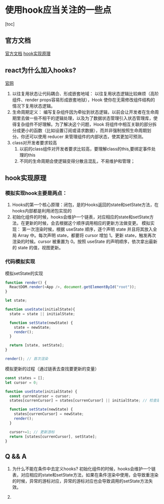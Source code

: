 # 使用hook应当关注的一些点

[toc]

## 官方文档

[官方文档](https://reactjs.org/docs/hooks-reference.html#cleaning-up-an-effect)
[hook实现原理](https://juejin.cn/post/6891577820821061646)

## react为什么加入hooks?

[官网](https://react.docschina.org/docs/hooks-intro.html)

1. 以往复用状态让代码耦合、形成嵌套地域： 以往复用状态逻辑比较麻烦（高阶组件、render props容易形成嵌套地狱），Hook 使你在无需修改组件结构的情况下复用状态逻辑。
2. 生命周期定义：
编写复杂组件因为牵扯到状态逻辑，以前会让开发者在生命周期里去做一些不相干的逻辑处理，以及为了数据状态管理引入状态管理库，使得复杂组件不好理解。为了解决这个问题，Hook 将组件中相互关联的部分拆分成更小的函数（比如设置订阅或请求数据），而并非强制按照生命周期划分。你还可以使用 reducer 来管理组件的内部状态，使其更加可预测。
3. class对开发者要求较高
   1. 以前的class组件对开发者要求比较高，要理解class的this,要绑定事件处理的this
   2. 不同的生命周期会使逻辑变得分散且混乱，不易维护和管理；

## hook实现原理

### 模拟实现hook主要是两点：

1. Hooks的第一个核心原理：闭包，是的Hooks返回的state和setState方法，在hooks内部都是利用闭包实现的
2. 初始化组件的时候，hooks会维护一个链表，对应相应的state和setState方法，在更新的时候，会去根据这个顺序调用相应的更新方法做变更。
 模拟实现：
   第一次渲染时候，根据 useState 顺序，逐个声明 state 并且将其放入全局 Array 中。每次声明 state，都要将 cursor 增加 1。更新 state，触发再次渲染的时候。cursor 被重置为 0。按照 useState 的声明顺序，依次拿出最新的 state 的值，视图更新。

### 代码模拟实现

模拟setState的实现

```js
function render() {
  ReactDOM.render(<App />, document.getElementById("root"));
}

let state;

function useState(initialState){
  state = state || initialState;

  function setState(newState) {
    state = newState;
    render();
  }

  return [state, setState];
}

render(); // 首次渲染
```

模拟更新的过程（通过链表去查找要更新的变量）

```js
const states = [];
let cursor = 0;

function useState(initialState) {
  const currenCursor = cursor;
  states[currenCursor] = states[currenCursor] || initialState; // 检查是否渲染过

  function setState(newState) {
    states[currenCursor] = newState;
    render();
  }

  cursor+=1; // 更新游标
  return [states[currenCursor], setState];
}
```
## Q && A

1. 为什么不能在条件中去定义hooks?
初始化组件的时候，hooks会维护一个链表，对应相应的state和setState方法，如果在条件渲染中使用，会导致重渲染的时候，异常的游标对应，异常的游标对应也会导致调用的setState方法失效。

2. 